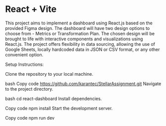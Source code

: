 # React + Vite

This project aims to implement a dashboard using React.js based on the provided Figma design. The dashboard will have two design options to choose from - Metrics or Transformation Plan. The chosen design will be brought to life with interactive components and visualizations using React.js. The project offers flexibility in data sourcing, allowing the use of Google Sheets, locally hardcoded data in JSON or CSV format, or any other convenient option.


Setup Instructions:

Clone the repository to your local machine.

bash
Copy code
https://github.com/karantec/StellarAssignment.git
Navigate to the project directory.

bash
cd react-dashboard
Install dependencies.

Copy code
npm install
Start the development server.

Copy code
npm run dev
